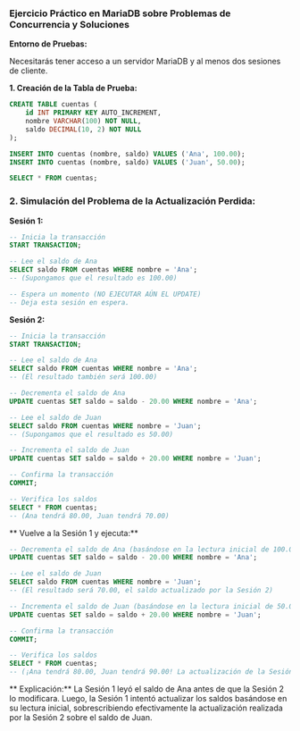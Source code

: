 ### Ejercicio Práctico en MariaDB sobre Problemas de Concurrencia y Soluciones

**Entorno de Pruebas:**

Necesitarás tener acceso a un servidor MariaDB y al menos dos sesiones de cliente.

**1. Creación de la Tabla de Prueba:**

```sql
CREATE TABLE cuentas (
    id INT PRIMARY KEY AUTO_INCREMENT,
    nombre VARCHAR(100) NOT NULL,
    saldo DECIMAL(10, 2) NOT NULL
);

INSERT INTO cuentas (nombre, saldo) VALUES ('Ana', 100.00);
INSERT INTO cuentas (nombre, saldo) VALUES ('Juan', 50.00);

SELECT * FROM cuentas;
```
### 2. Simulación del Problema de la Actualización Perdida:

**Sesión 1:**

```sql
-- Inicia la transacción
START TRANSACTION;

-- Lee el saldo de Ana
SELECT saldo FROM cuentas WHERE nombre = 'Ana';
-- (Supongamos que el resultado es 100.00)

-- Espera un momento (NO EJECUTAR AÚN EL UPDATE)
-- Deja esta sesión en espera.
```

**Sesión 2:**

```sql
-- Inicia la transacción
START TRANSACTION;

-- Lee el saldo de Ana
SELECT saldo FROM cuentas WHERE nombre = 'Ana';
-- (El resultado también será 100.00)

-- Decrementa el saldo de Ana
UPDATE cuentas SET saldo = saldo - 20.00 WHERE nombre = 'Ana';

-- Lee el saldo de Juan
SELECT saldo FROM cuentas WHERE nombre = 'Juan';
-- (Supongamos que el resultado es 50.00)

-- Incrementa el saldo de Juan
UPDATE cuentas SET saldo = saldo + 20.00 WHERE nombre = 'Juan';

-- Confirma la transacción
COMMIT;

-- Verifica los saldos
SELECT * FROM cuentas;
-- (Ana tendrá 80.00, Juan tendrá 70.00)
```

** Vuelve a la Sesión 1 y ejecuta:**

```sql
-- Decrementa el saldo de Ana (basándose en la lectura inicial de 100.00)
UPDATE cuentas SET saldo = saldo - 20.00 WHERE nombre = 'Ana';

-- Lee el saldo de Juan
SELECT saldo FROM cuentas WHERE nombre = 'Juan';
-- (El resultado será 70.00, el saldo actualizado por la Sesión 2)

-- Incrementa el saldo de Juan (basándose en la lectura inicial de 50.00)
UPDATE cuentas SET saldo = saldo + 20.00 WHERE nombre = 'Juan';

-- Confirma la transacción
COMMIT;

-- Verifica los saldos
SELECT * FROM cuentas;
-- (¡Ana tendrá 80.00, Juan tendrá 90.00! La actualización de la Sesión 2 sobre el saldo de Juan se ha perdido parcialmente desde la perspectiva de la Sesión 1)
```

** Explicación:** La Sesión 1 leyó el saldo de Ana antes de que la Sesión 2 lo modificara. Luego, la Sesión 1 intentó actualizar los saldos basándose en su lectura inicial, sobrescribiendo efectivamente la actualización realizada por la Sesión 2 sobre el saldo de Juan.


